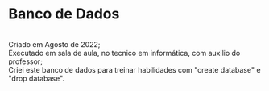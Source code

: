 <h1>Banco de Dados</h1>
<br>
Criado em Agosto de 2022;
<br>
Executado em sala de aula, no tecnico em informática, com auxilio do professor;
<br>
Criei este banco de dados para treinar habilidades com "create database" e "drop database".
